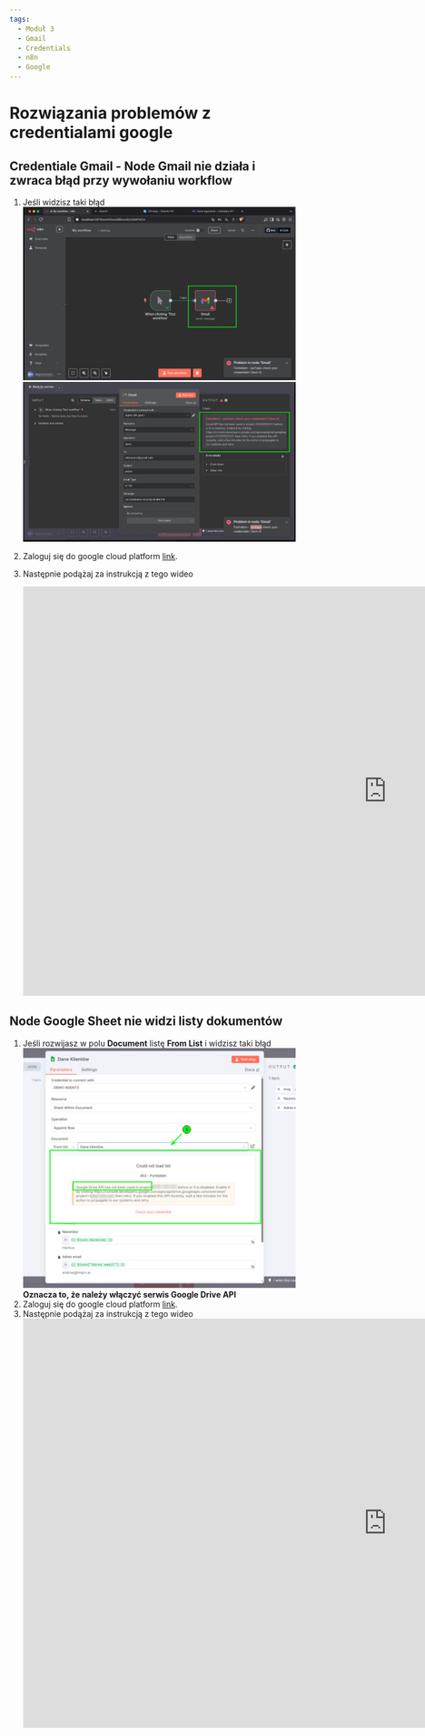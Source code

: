 ```yaml
---
tags:
  - Moduł 3
  - Gmail
  - Credentials
  - n8n
  - Google
---
```


# **Rozwiązania problemów z credentialami google**

## **Credentiale Gmail - Node Gmail nie działa i zwraca błąd przy wywołaniu workflow**

1. Jeśli widzisz taki błąd
   ![](assets/credentials__gmail__error_not_enabled_1.png)
   ![](assets/credentials__gmail__error_not_enabled_2.png)

1. Zaloguj się do google cloud platform [link](https://console.cloud.google.com/).
1. Następnie podążaj za instrukcją z tego wideo
    <div class="video-wrapper">
    <iframe width="1280" height="720" src="https://www.youtube.com/embed/DT8ynTz9xuI?si=V1z3qWngLAfqNvYP" title="YouTube video player" frameborder="0" allow="accelerometer; autoplay; clipboard-write; encrypted-media; gyroscope; picture-in-picture; web-share" referrerpolicy="strict-origin-when-cross-origin" allowfullscreen></iframe>
    </div>

## **Node Google Sheet nie widzi listy dokumentów**

1. Jeśli rozwijasz w polu **Document** listę **From List** i widzisz taki błąd
   ![](assets/credentials__google__does_not_see_list_1.png)
   **Oznacza to, że należy włączyć serwis Google Drive API** 
1. Zaloguj się do google cloud platform [link](https://console.cloud.google.com/).
1. Następnie podążaj za instrukcją z tego wideo
    <div class="video-wrapper">
    <iframe width="1280" height="720" src="https://www.youtube.com/embed/O7QV6X8H1uk?si=QUOOzcxJxuKSwuky" title="YouTube video player" frameborder="0" allow="accelerometer; autoplay; clipboard-write; encrypted-media; gyroscope; picture-in-picture; web-share" referrerpolicy="strict-origin-when-cross-origin" allowfullscreen></iframe>
    </div>